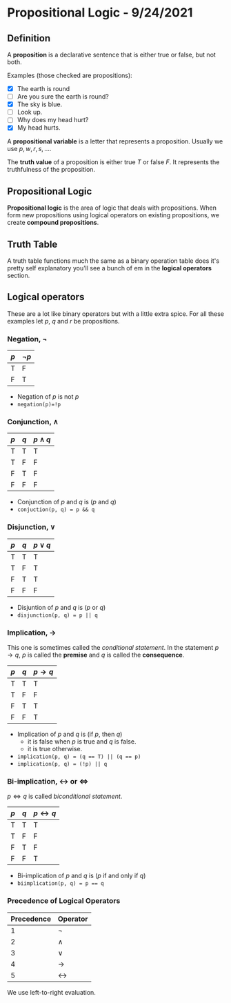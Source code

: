 # Propositional Logic - 9/24/2021
## Definition
A **proposition** is a declarative sentence that is either true or false, but not both.

Examples (those checked are propositions):
- [x] The earth is round
- [ ] Are you sure the earth is round?
- [x] The sky is blue.
- [ ] Look up.
- [ ] Why does my head hurt?
- [x] My head hurts.

A **propositional variable** is a letter that represents a proposition. Usually we use $p,w,r,s,\dots$.

The **truth value** of a proposition is either true $T$ or false $F$. It represents the truthfulness of the proposition.

## Propositional Logic
**Propositional logic** is the area of logic that deals with propositions. When form new propositions using logical operators on existing propositions, we create **compound propositions**.

## Truth Table
A truth table functions much the same as a binary operation table does it's pretty self explanatory you'll see a bunch of em in the **logical operators** section.

## Logical operators
These are a lot like binary operators but with a little extra spice. For all these examples let $p$, $q$ and $r$ be propositions.
### Negation, $\neg$
| $p$ | $\neg{}p$ |
|-----|-----------|
| T   | F |
| F   | T |

* Negation of $p$ is $\text{not }p$
* `negation(p)=!p`

### Conjunction, $\wedge$
| $p$ | $q$ | $p \wedge q$ |
|-----|-----|--------------|
| T   | T   | T
| T   | F   | F
| F   | T   | F
| F   | F   | F

* Conjunction of $p$ and $q$ is $(p \text{ and } q)$
* `conjuction(p, q) = p && q`

### Disjunction, $\vee$
| $p$ | $q$ | $p \vee q$ |
|-----|-----|------------|
| T   | T   | T
| T   | F   | T
| F   | T   | T
| F   | F   | F

* Disjuntion of $p$ and $q$ is $(p \text{ or } q)$
* `disjunction(p, q) = p || q`

### Implication, $\rightarrow$
This one is sometimes called the *conditional statement*. In the statement $p\rightarrow q$, $p$ is called the **premise** and $q$ is called the **consequence**.

| $p$ | $q$ | $p \rightarrow q$ |
|-----|-----|------------|
| T   | T   | T
| T   | F   | F
| F   | T   | T
| F   | F   | T

* Implication of $p$ and $q$ is $(\text{if $p$, then $q$})$
	* it is false when $p$ is true and $q$ is false.
	* it is true otherwise.
* `implication(p, q) = (q == T) || (q == p)`
* `implication(p, q) = (!p) || q`

### Bi-implication, $\leftrightarrow$ or $\iff$
$p \iff q$ is called *biconditional statement*.

| $p$ | $q$ | $p \leftrightarrow q$ |
|-----|-----|------------|
| T   | T   | T
| T   | F   | F
| F   | T   | F
| F   | F   | T

* Bi-implication of $p$ and $q$ is ($\text{$p$ if and only if $q$}$)
* `biimplication(p, q) = p == q`

### Precedence of Logical Operators
| Precedence | Operator |
|------------|----------|
| 1 | $\neg$
| 2 | $\wedge$
| 3 | $\vee$
| 4 | $\rightarrow$
| 5 | $\leftrightarrow$

We use left-to-right evaluation.
